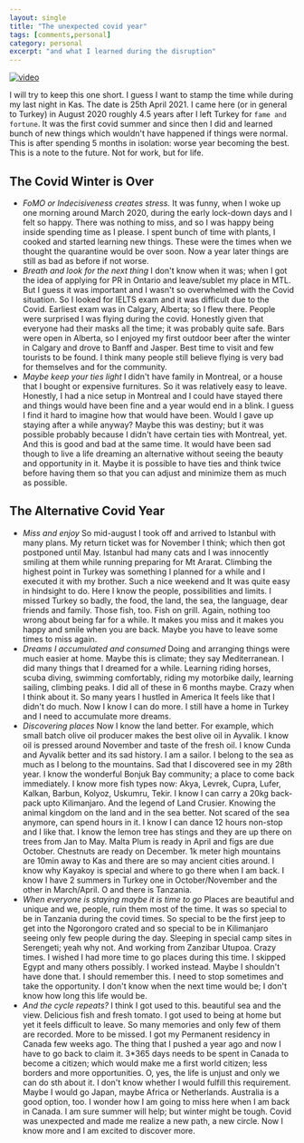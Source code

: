 ```yaml
---
layout: single
title: "The unexpected covid year"
tags: [comments,personal]
category: personal
excerpt: "and what I learned during the disruption"
---
```

[![video](http://img.youtube.com/vi/KvmCxxTG3fM/0.jpg)](http://www.youtube.com/watch?v=KvmCxxTG3fM "video")

I will try to keep this one short. I guess I want to stamp the time while during my last night in Kas. The date is 25th April 2021. I came here (or in general to Turkey) in August 2020 roughly 4.5 years after I left Turkey for `fame and fortune`. It was the first covid summer and since then I did and learned bunch of new things which wouldn't have happened if things were normal. This is after spending 5 months in isolation: worse year becoming the best. This is a note to the future. Not for work, but for life.

## The Covid Winter is Over
- *FoMO or Indecisiveness creates stress.* It was funny, when I woke up one morning around March 2020, during the early lock-down days and I felt so happy. There was nothing to miss, and so I was happy being inside spending time as I please. I spent bunch of time with plants, I cooked and started learning new things. These were the times when we thought the quarantine would be over soon. Now a year later things are still as bad as before if not worse.
- *Breath and look for the next thing* I don't know when it was; when I got the idea of applying for PR in Ontario and leave/sublet my place in MTL. But I guess it was important and I wasn't so overwhelmed with the Covid situation. So I looked for IELTS exam and it was difficult due to the Covid. Earliest exam was in Calgary, Alberta; so I flew there. People were surprised I was flying during the covid. Honestly given that everyone had their masks all the time; it was probably quite safe. Bars were open in Alberta, so I enjoyed my first outdoor beer after the winter in Calgary and drove to Banff and Jasper. Best time to visit and few tourists to be found. I think many people still believe flying is very bad for themselves and for the community.
- *Maybe keep your ties light* I didn't have family in Montreal, or a house that I bought or expensive furnitures. So it was relatively easy to leave. Honestly, I had a nice setup in Montreal and I could have stayed there and things would have been fine and a year would end in a blink. I guess I find it hard to imagine how that would have been. Would I gave up staying after a while anyway? Maybe this was destiny; but it was possible probably because I didn't have certain ties with Montreal, yet. And this is good and bad at the same time. It would have been sad though to live a life dreaming an alternative without seeing the beauty and opportunity in it. Maybe it is possible to have ties and think twice before having them so that you can adjust and minimize them as much as possible.

## The Alternative Covid Year
- *Miss and enjoy* So mid-august I took off and arrived to Istanbul with many plans. My return ticket was for November I think; which then got postponed until May. Istanbul had many cats and I was innocently smiling at them while running preparing for Mt Ararat. Climbing the highest point in Turkey was something I planned for a while and I executed it with my brother. Such a nice weekend and It was quite easy in hindsight to do. Here I know the people, possibilities and limits. I missed Turkey so badly, the food, the land, the sea, the language, dear friends and family. Those fish, too. Fish on grill. Again, nothing too wrong about being far for a while. It makes you miss and it makes you happy and smile when you are back. Maybe you have to leave some times to miss again.
- *Dreams I accumulated and consumed* Doing and arranging things were much easier at home. Maybe this is climate; they say Mediterranean. I did many things that I dreamed for a while. Learning riding horses, scuba diving, swimming comfortably, riding my motorbike daily, learning sailing, climbing peaks. I did all of these in 6 months maybe. Crazy when I think about it. So many years I hustled in America It feels like that I didn't do much. Now I know I can do more. I still have a home in Turkey and I need to accumulate more dreams.
- *Discovering places* Now I know the land better. For example, which small batch olive oil producer makes the best olive oil in Ayvalik. I know oil is pressed around November and taste of the fresh oil. I know Cunda and Ayvalik better and its sad history. I am a sailor. I belong to the sea as much as I belong to the mountains. Sad that I discovered see in my 28th year. I know the wonderful Bonjuk Bay community; a place to come back immediately. I know more fish types now: Akya, Levrek, Cupra, Lufer, Kalkan, Barbun, Kolyoz, Uskumru, Tekir. I know I can carry a 20kg back-pack upto Kilimanjaro. And the legend of Land Crusier. Knowing the animal kingdom on the land and in the sea better. Not scared of the sea anymore, can spend hours in it. I know I can dance 12 hours non-stop and I like that. I know the lemon tree has stings and they are up there on trees from Jan to May. Malta Plum is ready in April and figs are due October. Chestnuts are ready on December. 1k meter high mountains are 10min away to Kas and there are so may ancient cities around. I know why Kayakoy is special and where to go there when I am back. I know I have 2 summers in Turkey one in October/November and the other in March/April. O and there is Tanzania.
- *When everyone is staying maybe it is time to go* Places are beautiful and unique and we, people, ruin them most of the time. It was so special to be in Tanzania during the covid times. So special to be the first jeep to get into the Ngorongoro crated and so special to be in Kilimanjaro seeing only few people during the day. Sleeping in special camp sites in Serengeti; yeah why not. And working from Zanzibar Utupoa. Crazy times. I wished I had more time to go places during this time. I skipped Egypt and many others possibly. I worked instead. Maybe I shouldn't have done that. I should remember this. I need to stop sometimes and take the opportunity. I don't know when the next time would be; I don't know how long this life would be.
- *And the cycle repeats?* I think I got used to this. beautiful sea and the view. Delicious fish and fresh tomato. I got used to being at home but yet it feels difficult to leave. So many memories and only few of them are recorded. More to be missed. I got my Permanent residency in Canada few weeks ago. The thing that I pushed a year ago and now I have to go back to claim it. 3*365 days needs to be spent in Canada to become a citizen; which would make me a first world citizen; less borders and more opportunities. O, yes, the life is unjust and only we can do sth about it. I don't know whether I would fulfill this requirement. Maybe I would go Japan, maybe Africa or Netherlands. Australia is a good option, too. I wonder how I am going to miss here when I am back in Canada. I am sure summer will help; but winter might be tough. Covid was unexpected and made me realize a new path, a new circle. Now I know more and I am excited to discover more.
